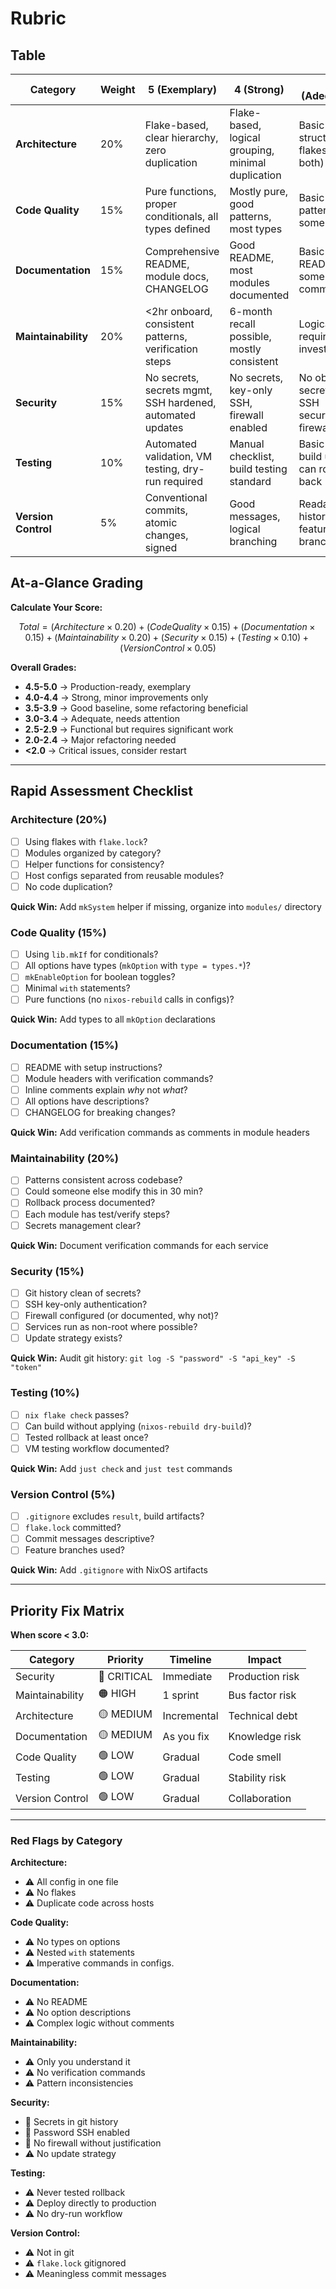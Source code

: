 # Rubric

## Table

| Category | Weight | 5 (Exemplary) | 4 (Strong) | 3 (Adequate) | 2 (Needs Work) | 1 (Poor) | 0 (Critical) |
|----------|--------|---------------|------------|--------------|----------------|----------|--------------|
| **Architecture** | 20% | Flake-based, clear hierarchy, zero duplication | Flake-based, logical grouping, minimal duplication | Basic structure OR flakes (not both) | Monolithic files, unclear boundaries | Single massive file | Non-functional |
| **Code Quality** | 15% | Pure functions, proper conditionals, all types defined | Mostly pure, good patterns, most types | Basic patterns, some typing | Imperative mix, missing types | No types, complex `with` abuse | Broken syntax |
| **Documentation** | 15% | Comprehensive README, module docs, CHANGELOG | Good README, most modules documented | Basic README, some comments | Minimal README, sparse comments | README stub only | None |
| **Maintainability** | 20% | <2hr onboard, consistent patterns, verification steps | 6-month recall possible, mostly consistent | Logical but requires investigation | Significant reverse-engineering needed | Only author understands | Unmaintainable |
| **Security** | 15% | No secrets, secrets mgmt, SSH hardened, automated updates | No secrets, key-only SSH, firewall enabled | No obvious secrets, SSH secured, firewall on | Unclear secrets, password SSH, no firewall | Possible secrets, weak config | Secrets committed |
| **Testing** | 10% | Automated validation, VM testing, dry-run required | Manual checklist, build testing standard | Basic dry-build usage, can roll back | YOLO deploys | No testing | No way to test |
| **Version Control** | 5% | Conventional commits, atomic changes, signed | Good messages, logical branching | Readable history, feature branches | Vague messages, direct to main | “WIP” commits | Not tracked |

## At-a-Glance Grading

**Calculate Your Score:**

```math
Total = (Architecture × 0.20) + (Code Quality × 0.15) + (Documentation × 0.15) +
        (Maintainability × 0.20) + (Security × 0.15) + (Testing × 0.10) +
        (Version Control × 0.05)
```

**Overall Grades:**

- **4.5-5.0** → Production-ready, exemplary
- **4.0-4.4** → Strong, minor improvements only
- **3.5-3.9** → Good baseline, some refactoring beneficial
- **3.0-3.4** → Adequate, needs attention
- **2.5-2.9** → Functional but requires significant work
- **2.0-2.4** → Major refactoring needed
- **<2.0** → Critical issues, consider restart

---

## Rapid Assessment Checklist

### Architecture (20%)

- [ ] Using flakes with `flake.lock`?
- [ ] Modules organized by category?
- [ ] Helper functions for consistency?
- [ ] Host configs separated from reusable modules?
- [ ] No code duplication?

**Quick Win:** Add `mkSystem` helper if missing, organize into `modules/` directory

### Code Quality (15%)

- [ ] Using `lib.mkIf` for conditionals?
- [ ] All options have types (`mkOption` with `type = types.*`)?
- [ ] `mkEnableOption` for boolean toggles?
- [ ] Minimal `with` statements?
- [ ] Pure functions (no `nixos-rebuild` calls in configs)?

**Quick Win:** Add types to all `mkOption` declarations

### Documentation (15%)

- [ ] README with setup instructions?
- [ ] Module headers with verification commands?
- [ ] Inline comments explain *why* not *what*?
- [ ] All options have descriptions?
- [ ] CHANGELOG for breaking changes?

**Quick Win:** Add verification commands as comments in module headers

### Maintainability (20%)

- [ ] Patterns consistent across codebase?
- [ ] Could someone else modify this in 30 min?
- [ ] Rollback process documented?
- [ ] Each module has test/verify steps?
- [ ] Secrets management clear?

**Quick Win:** Document verification commands for each service

### Security (15%)

- [ ] Git history clean of secrets?
- [ ] SSH key-only authentication?
- [ ] Firewall configured (or documented, why not)?
- [ ] Services run as non-root where possible?
- [ ] Update strategy exists?

**Quick Win:** Audit git history: `git log -S "password" -S "api_key" -S "token"`

### Testing (10%)

- [ ] `nix flake check` passes?
- [ ] Can build without applying (`nixos-rebuild dry-build`)?
- [ ] Tested rollback at least once?
- [ ] VM testing workflow documented?

**Quick Win:** Add `just check` and `just test` commands

### Version Control (5%)

- [ ] `.gitignore` excludes `result`, build artifacts?
- [ ] `flake.lock` committed?
- [ ] Commit messages descriptive?
- [ ] Feature branches used?

**Quick Win:** Add `.gitignore` with NixOS artifacts

---

## Priority Fix Matrix

**When score < 3.0:**

| Category | Priority | Timeline | Impact |
|----------|----------|----------|---------|
| Security | 🔴 CRITICAL | Immediate | Production risk |
| Maintainability | 🟠 HIGH | 1 sprint | Bus factor risk |
| Architecture | 🟡 MEDIUM | Incremental | Technical debt |
| Documentation | 🟡 MEDIUM | As you fix | Knowledge risk |
| Code Quality | 🟢 LOW | Gradual | Code smell |
| Testing | 🟢 LOW | Gradual | Stability risk |
| Version Control | 🟢 LOW | Gradual | Collaboration |

---

### Red Flags by Category

**Architecture:**

- ⚠️ All config in one file
- ⚠️ No flakes
- ⚠️ Duplicate code across hosts

**Code Quality:**

- ⚠️ No types on options
- ⚠️ Nested `with` statements
- ⚠️ Imperative commands in configs.

**Documentation:**

- ⚠️ No README
- ⚠️ No option descriptions
- ⚠️ Complex logic without comments

**Maintainability:**

- ⚠️ Only you understand it
- ⚠️ No verification commands
- ⚠️ Pattern inconsistencies

**Security:**

- 🚨 Secrets in git history
- 🚨 Password SSH enabled
- 🚨 No firewall without justification
- ⚠️ No update strategy

**Testing:**

- ⚠️ Never tested rollback
- ⚠️ Deploy directly to production
- ⚠️ No dry-run workflow

**Version Control:**

- ⚠️ Not in git
- ⚠️ `flake.lock` gitignored
- ⚠️ Meaningless commit messages
